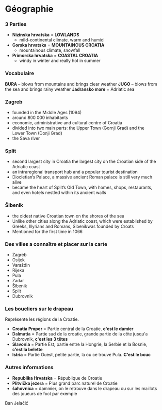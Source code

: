# Géographie

### 3 Parties

- **Nizinska hrvatska** = **LOWLANDS**
  - mild-continental climate, warm and humid
- **Gorska hrvatska** = **MOUNTAINOUS CROATIA**
  - mountainous climate, snowfall
- **Primorska hrvatska** = **COASTAL CROATIA**
  - windy in winter and really hot in summer

### Vocabulaire

**BURA** – blows from mountains and brings clear weather
**JUGO** – blows from the sea and brings rainy weather
**Jadransko more** = Adriatic sea

### Zagreb

- founded in the Middle Ages (1094)
- around 800 000 inhabitants
- economic, administrative and cultural centre of Croatia
- divided into two main parts: the Upper Town (Gornji Grad) and the Lower Town (Donji Grad)
- the Sava river

### Split

- second largest city in Croatia the largest city on the Croatian side of the Adriatic coast
- an intraregional transport hub and a popular tourist destination
- Diocletian’s Palace, a massive ancient Roman palace is still very much alive
- became the heart of Split’s Old Town, with homes, shops, restaurants, and even hotels nestled within its ancient walls

### Šibenik

- the oldest native Croatian town on the shores of the sea
- Unlike other cities along the Adriatic coast, which were established by Greeks, Illyrians and Romans, Šibenikwas founded by Croats
- Mentioned for the first time in 1066


### Des villes a connaître et placer sur la carte

- Zagreb
- Osijek
- Varaždin
- Rijeka
- Pula
- Zadar
- Šibenik
- Split
- Dubrovnik

### Les boucliers sur le drapeau

Représente les régions de la Croatie.

- **Croatia Proper** = Partie central de la Croatie, **c'est le damier**
- **Dalmatia** = Partie sud de la croatie, grande partie de la côte jusqu'a Dubrovnik, **c'est les 3 têtes**
- **Slavonia** = Partie Est, partie entre la Hongrie, la Serbie et la Bosnie, **c'est la belette**
- **Istria** = Partie Ouest, petite partie, la ou ce trouve Pula. **C'est le bouc**

### Autres informations

- **Republika Hrvatska** = République de Croatie
- **Plitvička jezera** = Plus grand parc naturel de Croatie
- **šahovnica** = dammier, on le retrouve dans le drapeau ou sur les maillots des joueurs de foot par exemple

Ban Jelačić